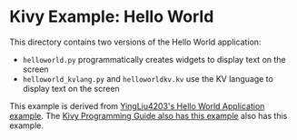 # Kivy Example: Hello World

This directory contains two versions of the Hello World application:
* `helloworld.py` programmatically creates widgets to display text on the screen
* `helloworld_kvlang.py` and `helloworldkv.kv` use the KV language to display text on the screen

This example is derived from [YingLiu4203's Hello World Application example](https://github.com/YingLiu4203/LearningKivy/blob/master/Ch02%20Hello%20World/The%20Hello%20World%20Application.md). The [Kivy Programming Guide also has this example](https://kivy.org/docs/guide/basic.html) also has this example.
